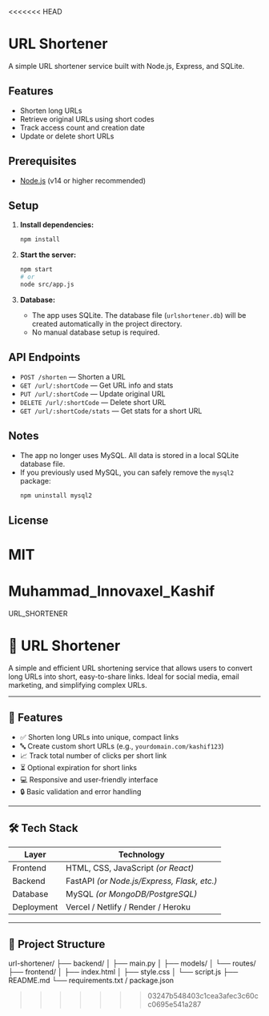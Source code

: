 <<<<<<< HEAD
# URL Shortener

A simple URL shortener service built with Node.js, Express, and SQLite.

## Features
- Shorten long URLs
- Retrieve original URLs using short codes
- Track access count and creation date
- Update or delete short URLs

## Prerequisites
- [Node.js](https://nodejs.org/) (v14 or higher recommended)

## Setup

1. **Install dependencies:**
   ```bash
   npm install
   ```

2. **Start the server:**
   ```bash
   npm start
   # or
   node src/app.js
   ```

3. **Database:**
   - The app uses SQLite. The database file (`urlshortener.db`) will be created automatically in the project directory.
   - No manual database setup is required.

## API Endpoints

- `POST /shorten` — Shorten a URL
- `GET /url/:shortCode` — Get URL info and stats
- `PUT /url/:shortCode` — Update original URL
- `DELETE /url/:shortCode` — Delete short URL
- `GET /url/:shortCode/stats` — Get stats for a short URL

## Notes
- The app no longer uses MySQL. All data is stored in a local SQLite database file.
- If you previously used MySQL, you can safely remove the `mysql2` package:
  ```bash
  npm uninstall mysql2
  ```

## License
MIT 
=======
# Muhammad_Innovaxel_Kashif
URL_SHORTENER
# 🔗 URL Shortener

A simple and efficient URL shortening service that allows users to convert long URLs into short, easy-to-share links. Ideal for social media, email marketing, and simplifying complex URLs.

---

## 🚀 Features

- ✅ Shorten long URLs into unique, compact links  
- 🔤 Create custom short URLs (e.g., `yourdomain.com/kashif123`)  
- 📈 Track total number of clicks per short link  
- ⏳ Optional expiration for short links  
- 💻 Responsive and user-friendly interface  
- 🔒 Basic validation and error handling

---

## 🛠️ Tech Stack

| Layer       | Technology              |
|-------------|--------------------------|
| Frontend    | HTML, CSS, JavaScript *(or React)* |
| Backend     | FastAPI *(or Node.js/Express, Flask, etc.)* |
| Database    | MySQL *(or MongoDB/PostgreSQL)* |
| Deployment  | Vercel / Netlify / Render / Heroku |

---

## 📁 Project Structure

url-shortener/
├── backend/
│ ├── main.py
│ ├── models/
│ └── routes/
├── frontend/
│ ├── index.html
│ ├── style.css
│ └── script.js
├── README.md
└── requirements.txt / package.json
>>>>>>> 03247b548403c1cea3afec3c60cc0695e541a287
